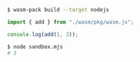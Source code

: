 ```sh
$ wasm-pack build --target nodejs
```

```sandbox.mjs
import { add } from "./wasm/pkg/wasm.js";

console.log(add(1, 2));
```

```sh
$ node sandbox.mjs
# 3
```
